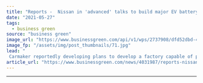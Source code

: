 ```yaml
---
title: "Reports -  Nissan in 'advanced' talks to build major EV battery factory in Sunderland"
date: "2021-05-27"
tags: 
  - business green
source: "business green"
image_url: "https://www.businessgreen.com/api/v1/wps/2737908/dfd52dbd-429a-45b1-b8e1-6021ccea099d/6/Nissan-sunderland-car-plant-185x114.jpg"
image_fp: "/assets/img/post_thumbnails/71.jpg"
lead: "
 Carmaker reportedly developing plans to develop a factory capable of producing 200,000 EV batteries a year at its Sunderland car plant ..."
article_url: "https://www.businessgreen.com/news/4031987/reports-nissan-advanced-talks-build-major-ev-battery-factory-sunderland"
---
```


---
